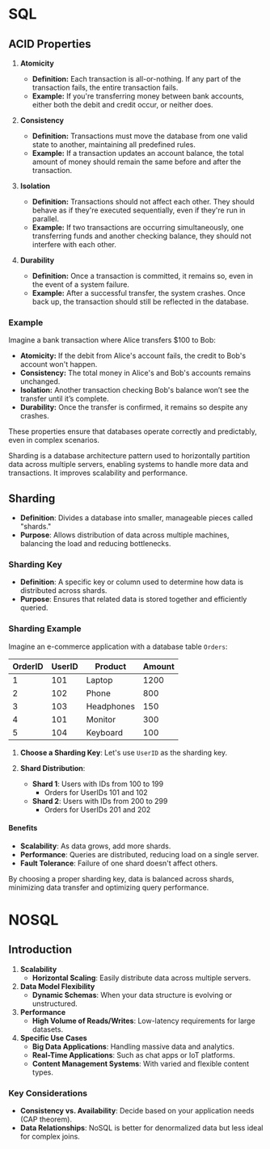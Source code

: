 # SQL

## ACID Properties

1. **Atomicity**

   - **Definition:** Each transaction is all-or-nothing. If any part of the transaction fails, the entire transaction fails.
   - **Example:** If you're transferring money between bank accounts, either both the debit and credit occur, or neither does.

1. **Consistency**

   - **Definition:** Transactions must move the database from one valid state to another, maintaining all predefined rules.
   - **Example:** If a transaction updates an account balance, the total amount of money should remain the same before and after the transaction.

1. **Isolation**

   - **Definition:** Transactions should not affect each other. They should behave as if they're executed sequentially, even if they're run in parallel.
   - **Example:** If two transactions are occurring simultaneously, one transferring funds and another checking balance, they should not interfere with each other.

1. **Durability**

   - **Definition:** Once a transaction is committed, it remains so, even in the event of a system failure.
   - **Example:** After a successful transfer, the system crashes. Once back up, the transaction should still be reflected in the database.

### Example

Imagine a bank transaction where Alice transfers $100 to Bob:

- **Atomicity:** If the debit from Alice's account fails, the credit to Bob's account won't happen.
- **Consistency:** The total money in Alice's and Bob's accounts remains unchanged.
- **Isolation:** Another transaction checking Bob's balance won’t see the transfer until it’s complete.
- **Durability:** Once the transfer is confirmed, it remains so despite any crashes.

These properties ensure that databases operate correctly and predictably, even in complex scenarios.

Sharding is a database architecture pattern used to horizontally partition data across multiple servers, enabling systems to handle more data and transactions. It improves scalability and performance.

## Sharding

- **Definition**: Divides a database into smaller, manageable pieces called "shards."
- **Purpose**: Allows distribution of data across multiple machines, balancing the load and reducing bottlenecks.

### Sharding Key

- **Definition**: A specific key or column used to determine how data is distributed across shards.
- **Purpose**: Ensures that related data is stored together and efficiently queried.

### Sharding Example

Imagine an e-commerce application with a database table `Orders`:

| OrderID | UserID | Product    | Amount |
| ------- | ------ | ---------- | ------ |
| 1       | 101    | Laptop     | 1200   |
| 2       | 102    | Phone      | 800    |
| 3       | 103    | Headphones | 150    |
| 4       | 101    | Monitor    | 300    |
| 5       | 104    | Keyboard   | 100    |

1. **Choose a Sharding Key**: Let's use `UserID` as the sharding key.
2. **Shard Distribution**:

   - **Shard 1**: Users with IDs from 100 to 199
     - Orders for UserIDs 101 and 102
   - **Shard 2**: Users with IDs from 200 to 299
     - Orders for UserIDs 201 and 202

#### Benefits

- **Scalability**: As data grows, add more shards.
- **Performance**: Queries are distributed, reducing load on a single server.
- **Fault Tolerance**: Failure of one shard doesn't affect others.

By choosing a proper sharding key, data is balanced across shards, minimizing data transfer and optimizing query performance.

# NOSQL

## Introduction

1. **Scalability**
   - **Horizontal Scaling**: Easily distribute data across multiple servers.
2. **Data Model Flexibility**
   - **Dynamic Schemas**: When your data structure is evolving or unstructured.
3. **Performance**
   - **High Volume of Reads/Writes**: Low-latency requirements for large datasets.
4. **Specific Use Cases**
   - **Big Data Applications**: Handling massive data and analytics.
   - **Real-Time Applications**: Such as chat apps or IoT platforms.
   - **Content Management Systems**: With varied and flexible content types.

### Key Considerations

- **Consistency vs. Availability**: Decide based on your application needs (CAP theorem).
- **Data Relationships**: NoSQL is better for denormalized data but less ideal for complex joins.
